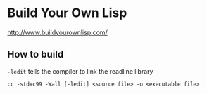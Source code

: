 # Build Your Own Lisp

http://www.buildyourownlisp.com/

## How to build

`-ledit` tells the compiler to link the readline library

    cc -std=c99 -Wall [-ledit] <source file> -o <executable file>
